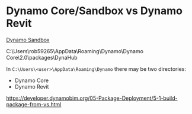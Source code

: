 # Dynamo Core/Sandbox vs Dynamo Revit

[Dynamo Sandbox](https://dynamobim.org/download/)


C:\Users\rob59265\AppData\Roaming\Dynamo\Dynamo Core\2.0\packages\DynaHub



In `C:\Users\<user>\AppData\Roaming\Dynamo` there may be two directories:
- Dynamo Core
- Dynamo Revit


https://developer.dynamobim.org/05-Package-Deployment/5-1-build-package-from-vs.html

